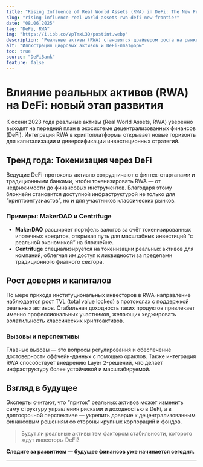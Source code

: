 ```yaml
---
title: "Rising Influence of Real World Assets (RWA) in DeFi: The New Frontier"
slug: "rising-influence-real-world-assets-rwa-defi-new-frontier"
date: "08.06.2025"
tag: "DeFi, RWA"
img: "https://i.ibb.co/VpTmxL3Q/postint.webp"
description: "Реальные активы (RWA) становятся драйвером роста на рынке DeFi, открывая новые возможности для токенизации и привлечения институциональных инвесторов."
alt: "Иллюстрация цифровых активов и DeFi-платформ"
toc: true
source: "DeFiBank"
feature: false
---
```


# Влияние реальных активов (RWA) на DeFi: новый этап развития

К осени 2023 года реальные активы (Real World Assets, RWA) уверенно выходят на передний план в экосистеме децентрализованных финансов (DeFi). Интеграция RWA в криптоплатформы открывает новые горизонты для капитализации и диверсификации инвестиционных стратегий.

## Тренд года: Токенизация через DeFi

Ведущие DeFi-протоколы активно сотрудничают с финтех-стартапами и традиционными банками, чтобы токенизировать RWA — от недвижимости до финансовых инструментов. Благодаря этому блокчейн становится доступной инфраструктурой не только для “криптоэнтузиастов”, но и для участников классических рынков.

### Примеры: MakerDAO и Centrifuge

- **MakerDAO** расширяет портфель залогов за счёт токенизированных ипотечных кредитов, открывая путь для масштабных инвестиций “с реальной экономикой” на блокчейне.
- **Centrifuge** специализируется на токенизации реальных активов для компаний, облегчая им доступ к ликвидности за пределами традиционного фиатного сектора.

## Рост доверия и капиталов

По мере прихода институциональных инвесторов в RWA-направление наблюдается рост TVL (total value locked) в протоколах с поддержкой реальных активов. Стабильная доходность таких продуктов привлекает именно профессиональных участников, желающих хеджировать волатильность классических криптоактивов.

### Вызовы и перспективы

Главные вызовы — это вопросы регулирования и обеспечение достоверности оффчейн-данных с помощью ораклов. Также интеграция RWA способствует внедрению Layer 2-решений, что делает инфраструктуру более устойчивой и масштабируемой.

## Взгляд в будущее

Эксперты считают, что “приток” реальных активов может изменить саму структуру управления рисками и доходностью в DeFi, а в долгосрочной перспективе — укрепить доверие к децентрализованным финансовым решениям со стороны крупных корпораций и фондов.

> Будут ли реальные активы тем фактором стабильности, которого ждут инвесторы DeFi?

**Следите за развитием — будущее финансов уже начинается сегодня.**

---
